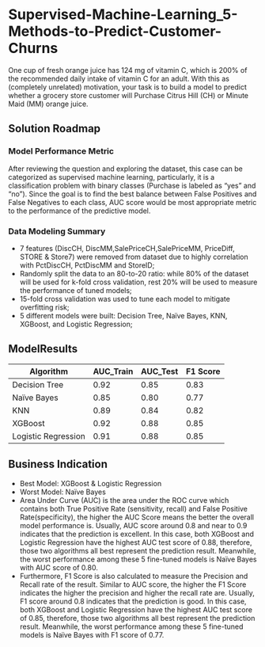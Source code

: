 # Supervised-Machine-Learning_5-Methods-to-Predict-Customer-Churns
One cup of fresh orange juice has 124 mg of vitamin C, which is 200% of the recommended daily intake of vitamin C for an adult. With this as (completely unrelated) motivation, your task is to build a model to predict whether a grocery store customer will Purchase Citrus Hill (CH) or Minute Maid (MM) orange juice.

## **Solution Roadmap**
### Model Performance Metric
After reviewing the question and exploring the dataset, this case can be categorized as supervised machine learning, particularly, it is a classification problem with binary classes (Purchase is labeled as “yes” and “no”). Since the goal is to find the best balance between False Positives and False Negatives to each class, AUC score would be most appropriate metric to the performance of the predictive model.
### Data Modeling Summary
- 7 features (DiscCH, DiscMM,SalePriceCH,SalePriceMM, PriceDiff, STORE & Store7) were removed from dataset due to highly correlation with PctDiscCH, PctDiscMM and StoreID;
- Randomly split the data to an 80-to-20 ratio: while 80% of the dataset will be used for k-fold cross validation, rest 20% will be used to measure the performance of tuned models;
- 15-fold cross validation was used to tune each model to mitigate overfitting risk;
- 5 different models were built: Decision Tree, Naïve Bayes, KNN, XGBoost, and Logistic Regression; 

## ModelResults

Algorithm | AUC_Train |	AUC_Test | F1 Score
--------- | --------- | -------- | --------
Decision Tree |	0.92 | 0.85  |	0.83
Naïve Bayes |	0.85	| 0.80 |	0.77
KNN	|0.89 |	0.84	|0.82
XGBoost	| 0.92	| 0.88	| 0.85
Logistic Regression |	0.91 |	0.88 |	0.85

## Business Indication
- Best Model: XGBoost & Logistic Regression
- Worst Model: Naïve Bayes
- Area Under Curve (AUC) is the area under the ROC curve which contains both True Positive Rate (sensitivity, recall) and False Positive Rate(specificity), the higher the AUC Score means the better the overall model performance is. Usually, AUC score around 0.8 and near to 0.9 indicates that the prediction is excellent. In this case, both XGBoost and Logistic Regression have the highest AUC test score of 0.88, therefore, those two algorithms all best represent the prediction result. Meanwhile, the worst performance among these 5 fine-tuned models is Naïve Bayes with AUC score of 0.80.
- Furthermore, F1 Score is also calculated to measure the Precision and Recall rate of the result. Similar to AUC score, the higher the F1 Score indicates the higher the precision and higher the recall rate are. Usually, F1 score around 0.8 indicates that the prediction is good. In this case, both XGBoost and Logistic Regression have the highest AUC test score of 0.85, therefore, those two algorithms all best represent the prediction result. Meanwhile, the worst performance among these 5 fine-tuned models is Naïve Bayes with F1 score of 0.77.
